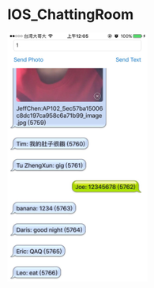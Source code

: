 # IOS_ChattingRoom
 


<img src="https://raw.githubusercontent.com/chen-chien-lung/IOS_ChattingRoom/master/IMG_2765.jpg" width=283px height="504">
